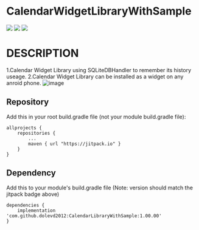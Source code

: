# CalendarWidgetLibraryWithSample


[![](https://jitpack.io/v/dolevd2012/CalendarLibraryWithSample.svg)](https://jitpack.io/#dolevd2012/CalendarLibraryWithSample)
![](https://img.shields.io/github/license/dolevd2012/RoomDataLib?color=blue)
![](https://img.shields.io/github/issues/dolevd2012/RoomDataLib?color=purple)


# DESCRIPTION
1.Calendar Widget Library using SQLiteDBHandler to remember its history useage.
2.Calendar Widget Library can be installed as a widget on any anroid phone.
![image](https://user-images.githubusercontent.com/74798510/107160649-2e747500-69a0-11eb-80d1-d55132fb7d22.png)




## Repository
Add this in your root build.gradle file (not your module build.gradle file):
```
allprojects {
	repositories {
		...
		maven { url "https://jitpack.io" }
	}
}
```

## Dependency
Add this to your module's build.gradle file (Note: version should match the jitpack badge above)
```
dependencies {
	implementation 'com.github.dolevd2012:CalendarLibraryWithSample:1.00.00'
}
```

